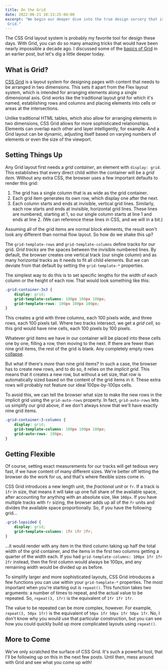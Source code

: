 ```yaml
---
title: On the Grid
date: 2022-06-21 10:13:25-04:00
excerpt: "We begin our deeper dive into the true design sorcery that is CSS
 Grid."
---
```


The CSS Grid layout system is probably my favorite tool for design these days.
With Grid, you can do so many amazing tricks that would have been nearly
impossible a decade ago. I discussed some of the [basics of Grid] in an earlier
post, but let's dig a little deeper today.

## What is Grid?
[CSS Grid] is a layout system for designing pages with content that needs to be
arranged in two dimensions. This sets it apart from the Flex layout system,
which is intended for arranging elements along a single dimensional axis. Grid
works like the traditional layout grid for which it's named, establishing rows
and columns and placing elements into cells or areas at the intersections.

Unlike traditional HTML tables, which also allow for arranging elements in two
dimensions, CSS Grid allows for more sophisticated relationships. Elements can
overlap each other and layer intelligently, for example. And a Grid layout can
be dynamic, adjusting itself based on varying numbers of elements or even the
size of the viewport.

## Setting Things Up
Any Grid layout first needs a <dfn title="grid container">grid container</dfn>,
an element with `display: grid`. This establishes that every direct child within
the container will be a <dfn title="grid item">grid item</dfn>. Without any
extra CSS, the browser uses a few important defaults to render this grid:

1. The grid has a single column that is as wide as the grid container.
2. Each grid item generates its own row, which display one after the next.
3. Each column starts and ends at invisible, vertical grid lines. Similarly,
   each row starts and ends at invisible, horizontal grid lines. These lines are
   numbered, starting at 1, so our single column starts at line 1 and ends at
   line 2. (We can reference these lines in CSS, and we will in a bit.)
   
Assuming all of the grid items are normal block elements, the result won't look
any different than normal flow layout. So how do we shake this up?

The `grid-template-rows` and `grid-template-columns` define tracks for our grid.
<dfn title="grid tracks">Grid tracks</dfn> are the spaces between the invisible
numbered lines. By default, the browser creates one vertical track (our single
column) and as many horizontal tracks as it needs to fit all child elements. But
we can deviate from that default by setting the `grid-template-*` properties.

The simplest way to do this is to set specific lengths for the width of each
column or the height of each row. That would look something like this:

```css
.grid-container-3x3 {
    display: grid;
    grid-template-columns: 100px 100px 100px;
    grid-template-rows: 100px 100px 100px;
}
```

This creates a grid with three columns, each 100 pixels wide, and three rows,
each 100 pixels tall. Where two tracks intersect, we get a 
<dfn title="grid cell">grid cell</dfn>, so this grid would have nine cells, each
100 pixels by 100 pixels.

Whatever grid items we have in our container will be placed into these cells one
by one, filling a row, then moving to the next. If there are fewer than nine
grid items, the rest of the grid is blank. Any completely empty rows [collapse].

But what if there's _more_ than nine grid items? In such a case, the browser has
to create new rows, and to do so, it relies on the <dfn title="implicit grid">
implicit grid</dfn>. This means that it creates a new row, but without a set
size, that row is automatically sized based on the content of the grid items in
it. These extra rows will probably not feature our ideal 100px-by-100px cells.

To avoid this, we can tell the browser what size to make the new rows in the
implicit grid using the `grid-auto-rows` property. In fact, `grid-auto-rows`
lets us simplify our grid above, if we don't always know that we'll have exactly
nine grid items.

```css
.grid-container-3-columns {
    display: grid;
    grid-template-columns: 100px 100px 100px;
    grid-auto-rows: 100px;
}
```

## Getting Flexible
Of course, setting exact measurements for our tracks will get tedious very fast,
if we have content of many different sizes. We're better off letting the browser
do the work for us, and that's where flexible sizes come in.

CSS Grid introduces a new length unit, the <dfn title="fractional unit">
fractional unit</dfn> or `fr`. If a track is `1fr` in size, that means it will
take up one full share of the available space, after accounting for anything
with an absolute size, like `100px`. If you have multiple tracks with `fr`
sizing, the browser adds up all of the `fr` units and divides the available
space proportionally. So, if you have the following grid...

```css
.grid-lopsided {
    display: grid;
    grid-template-columns: 1fr 1fr 2fr;
}
```

...it would render with any item in the third column taking up half the total
width of the grid container, and the items in the first two columns getting a
quarter of the width each. If you had `grid-template-columns: 100px 1fr 1fr 2fr`
instead, then the first column would always be 100px, and any remaining width
would be divided up as before.

To simplify larger and more sophisticated layouts, CSS Grid introduces a few
functions you can use within your `grid-template-*` properties. The most
important when you're starting out is `repeat()`. This function takes two
arguments: a number of times to repeat, and the actual value to be repeated. So,
`repeat(3, 1fr)` is the equivalent of `1fr 1fr 1fr`.

The value to be repeated can be more complex, however. For example,
`repeat(3, 50px 1fr)` is the equivalent of `50px 1fr 50px 1fr 50px 1fr`.
No, I don't know why you would use that particular construction, but you can see
how you could quickly build up more complicated layouts using `repeat()`.

## More to Come
We've only scratched the surface of CSS Grid. It's such a powerful tool, that
I'll be following up on this in the next few posts. Until then, mess around with
Grid and see what you come up with!

<!-- Links & References -->
[basics of Grid]: /posts/css-display/#grid
[CSS Grid]: https://developer.mozilla.org/en-US/docs/Web/CSS/CSS_Grid_Layout
[collapse]: /posts/basic-css-typography/#spacing-and-the-box-model
